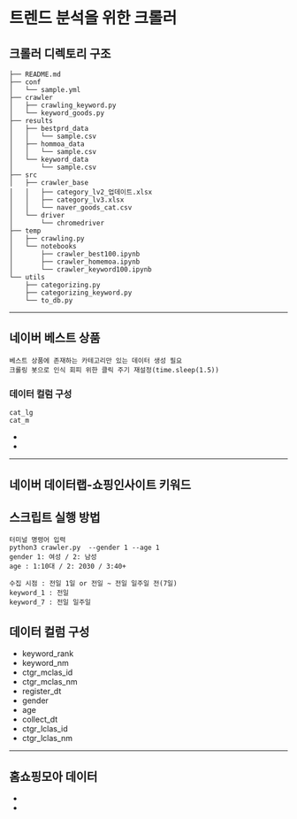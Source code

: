 # 트렌드 분석을 위한 크롤러
## 크롤러 디렉토리 구조
```
├── README.md
├── conf
│   └── sample.yml
├── crawler
│   ├── crawling_keyword.py
│   └── keyword_goods.py
├── results
│   ├── bestprd_data
│   │   └── sample.csv
│   ├── hommoa_data
│   │   └── sample.csv
│   └── keyword_data
│       └── sample.csv
├── src
│   ├── crawler_base
│   │   ├── category_lv2_업데이트.xlsx
│   │   ├── category_lv3.xlsx
│   │   └── naver_goods_cat.csv
│   └── driver
│       └── chromedriver
├── temp
│   ├── crawling.py
│   └── notebooks
│       ├── crawler_best100.ipynb
│       ├── crawler_homemoa.ipynb
│       └── crawler_keyword100.ipynb
└── utils
    ├── categorizing.py
    ├── categorizing_keyword.py
    └── to_db.py
```
---
## 네이버 베스트 상품
```
베스트 상품에 존재하는 카테고리만 있는 데이터 생성 필요
크롤링 봇으로 인식 회피 위한 클릭 주기 재설정(time.sleep(1.5))
```
### 데이터 컬럼 구성
```
cat_lg
cat_m
```
-
- 
---
## 네이버 데이터랩-쇼핑인사이트 키워드
## 스크립트 실행 방법
```
터미널 명령어 입력
python3 crawler.py  --gender 1 --age 1
gender 1: 여성 / 2: 남성
age : 1:10대 / 2: 2030 / 3:40+

수집 시점 : 전일 1일 or 전일 ~ 전일 일주일 전(7일)
keyword_1 : 전일
keyword_7 : 전일 일주일

```
## 데이터 컬럼 구성
- keyword_rank
- keyword_nm
- ctgr_mclas_id
- ctgr_mclas_nm
- register_dt
- gender
- age
- collect_dt
- ctgr_lclas_id
- ctgr_lclas_nm
---
## 홈쇼핑모아 데이터
-
-
